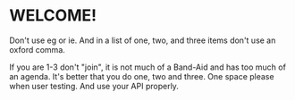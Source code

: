 # WELCOME!

Don't use eg or ie. And in a list of one, two, and three items don't use an oxford comma.

If you are 1-3 don't "join", it is not much of a Band-Aid and has too much of an agenda. It's better that you do one, two and three.  One space please when user testing. And use your API properly.